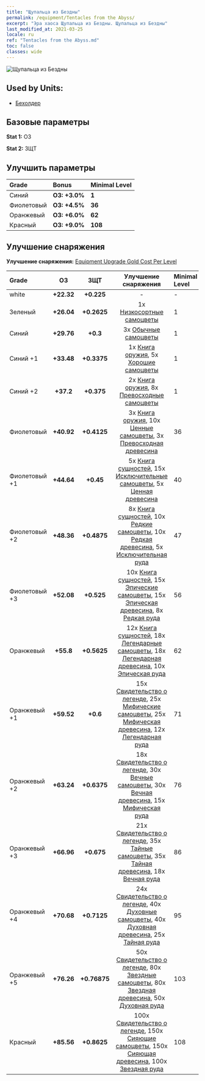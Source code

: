 ```yaml
---
title: "Щупальца из Бездны"
permalink: /equipment/Tentacles from the Abyss/
excerpt: "Эра хаоса Щупальца из Бездны. Щупальца из Бездны"
last_modified_at: 2021-03-25
locale: ru
ref: "Tentacles from the Abyss.md"
toc: false
classes: wide
---
```


  ![Щупальца из Бездны](/images/e/e_7034.png)

## Used by Units:

* [Бехолдер](/ru/units/Beholder/) 


## Базовые параметры
 **Stat 1:** ОЗ

 **Stat 2:** ЗЩТ

## Улучшить параметры

  |     Grade    |   Bonus | Minimal Level | 
  |:-------------|:--------|:--------------| 
  | Синий | **ОЗ: +3.0%** | **1** | 
  | Фиолетовый | **ОЗ: +4.5%** | **36** | 
  | Оранжевый | **ОЗ: +6.0%** | **62** | 
  | Красный | **ОЗ: +9.0%** | **108** | 


## Улучшение снаряжения
 **Улучшение снаряжения:** [Equipment Upgrade Gold Cost Per Level](/equipment/EquipmentUpgradeCostPerLevel/) 

  |          Grade      | ОЗ | ЗЩТ | Улучшение снаряжения | Minimal Level |
  |:--------------------|:---------:|:---------:|:----------------:|:--------------|
  | white | **+22.32** | **+0.225** | - | - |
  | Зеленый | **+26.04** | **+0.2625** | 1x [Низкосортные самоцветы](/ru/Items/mat_4/) | 1 |
  | Синий | **+29.76** | **+0.3** | 3x [Обычные самоцветы](/ru/Items/mat_10/) | 1 |
  | Синий +1 | **+33.48** | **+0.3375** | 1x [Книга оружия](/ru/Items/mat_18/), 5x [Хорошие самоцветы](/ru/Items/mat_16/) | 1 |
  | Синий +2 | **+37.2** | **+0.375** | 2x [Книга оружия](/ru/Items/mat_25/), 8x [Превосходные самоцветы](/ru/Items/mat_23/) | 1 |
  | Фиолетовый | **+40.92** | **+0.4125** | 3x [Книга оружия](/ru/Items/mat_32/), 10x [Ценные самоцветы](/ru/Items/mat_30/), 3x [Превосходная древесина](/ru/Items/mat_20/) | 36 |
  | Фиолетовый +1 | **+44.64** | **+0.45** | 5x [Книга сущностей](/ru/Items/mat_39/), 15x [Исключительные самоцветы](/ru/Items/mat_37/), 5x [Ценная древесина](/ru/Items/mat_27/) | 40 |
  | Фиолетовый +2 | **+48.36** | **+0.4875** | 8x [Книга сущностей](/ru/Items/mat_46/), 10x [Редкие самоцветы](/ru/Items/mat_44/), 10x [Редкая древесина](/ru/Items/mat_41/), 5x [Исключительная руда](/ru/Items/mat_33/) | 47 |
  | Фиолетовый +3 | **+52.08** | **+0.525** | 10x [Книга сущностей](/ru/Items/mat_53/), 15x [Эпические самоцветы](/ru/Items/mat_51/), 15x [Эпическая древесина](/ru/Items/mat_48/), 8x [Редкая руда](/ru/Items/mat_40/) | 56 |
  | Оранжевый | **+55.8** | **+0.5625** | 12x [Книга сущностей](/ru/Items/mat_60/), 18x [Легендарные самоцветы](/ru/Items/mat_58/), 18x [Легендарная древесина](/ru/Items/mat_55/), 10x [Эпическая руда](/ru/Items/mat_47/) | 62 |
  | Оранжевый +1 | **+59.52** | **+0.6** | 15x [Свидетельство о легенде](/ru/Items/mat_67/), 25x [Мифические самоцветы](/ru/Items/mat_65/), 25x [Мифическая древесина](/ru/Items/mat_62/), 12x [Легендарная руда](/ru/Items/mat_54/) | 71 |
  | Оранжевый +2 | **+63.24** | **+0.6375** | 18x [Свидетельство о легенде](/ru/Items/mat_74/), 30x [Вечные самоцветы](/ru/Items/mat_72/), 30x [Вечная древесина](/ru/Items/mat_69/), 15x [Мифическая руда](/ru/Items/mat_61/) | 76 |
  | Оранжевый +3 | **+66.96** | **+0.675** | 21x [Свидетельство о легенде](/ru/Items/mat_81/), 35x [Тайные самоцветы](/ru/Items/mat_79/), 35x [Тайная древесина](/ru/Items/mat_76/), 18x [Вечная руда](/ru/Items/mat_68/) | 86 |
  | Оранжевый +4 | **+70.68** | **+0.7125** | 24x [Свидетельство о легенде](/ru/Items/mat_88/), 40x [Духовные самоцветы](/ru/Items/mat_86/), 40x [Духовная древесина](/ru/Items/mat_83/), 25x [Тайная руда](/ru/Items/mat_75/) | 95 |
  | Оранжевый +5 | **+76.26** | **+0.76875** | 50x [Свидетельство о легенде](/ru/Items/mat_95/), 80x [Звездные самоцветы](/ru/Items/mat_93/), 80x [Звездная древесина](/ru/Items/mat_90/), 50x [Духовная руда](/ru/Items/mat_82/) | 103 |
  | Красный | **+85.56** | **+0.8625** | 100x [Свидетельство о легенде](/ru/Items/mat_102/), 150x [Сияющие самоцветы](/ru/Items/mat_100/), 150x [Сияющая древесина](/ru/Items/mat_97/), 100x [Звездная руда](/ru/Items/mat_89/) | 108 |


